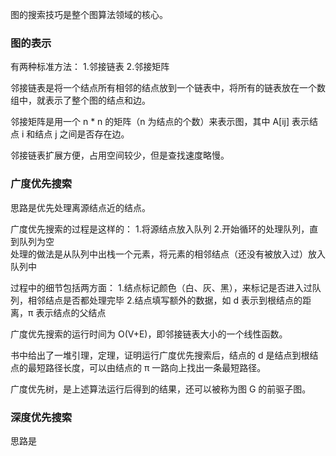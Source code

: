图的搜索技巧是整个图算法领域的核心。

### 图的表示

有两种标准方法：
1.邻接链表
2.邻接矩阵

邻接链表是将一个结点所有相邻的结点放到一个链表中，将所有的链表放在一个数组中，就表示了整个图的结点和边。

邻接矩阵是用一个 n * n 的矩阵（n 为结点的个数）来表示图，其中 A[ij] 表示结点 i 和结点 j 之间是否存在边。

邻接链表扩展方便，占用空间较少，但是查找速度略慢。

### 广度优先搜索

思路是优先处理离源结点近的结点。

广度优先搜索的过程是这样的：
1.将源结点放入队列
2.开始循环的处理队列，直到队列为空  
处理的做法是从队列中出栈一个元素，将元素的相邻结点（还没有被放入过）放入队列中  

过程中的细节包括两方面：
1.结点标记颜色（白、灰、黑），来标记是否进入过队列，相邻结点是否都处理完毕
2.结点填写额外的数据，如 d 表示到根结点的距离，π 表示结点的父结点

广度优先搜索的运行时间为 O(V+E)，即邻接链表大小的一个线性函数。

书中给出了一堆引理，定理，证明运行广度优先搜索后，结点的 d
 是结点到根结点的最短路径长度，可以由结点的 π 一路向上找出一条最短路径。
 
广度优先树，是上述算法运行后得到的结果，还可以被称为图 G 的前驱子图。

### 深度优先搜索

思路是








